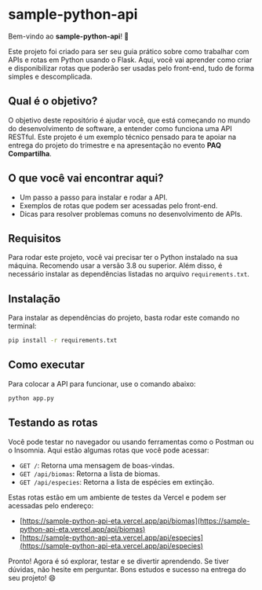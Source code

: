 # sample-python-api

Bem-vindo ao **sample-python-api**! 🚀

Este projeto foi criado para ser seu guia prático sobre como trabalhar com APIs e rotas em Python usando o Flask. Aqui, você vai aprender como criar e disponibilizar rotas que poderão ser usadas pelo front-end, tudo de forma simples e descomplicada.

## Qual é o objetivo?

O objetivo deste repositório é ajudar você, que está começando no mundo do desenvolvimento de software, a entender como funciona uma API RESTful. Este projeto é um exemplo técnico pensado para te apoiar na entrega do projeto do trimestre e na apresentação no evento **PAQ Compartilha**.

## O que você vai encontrar aqui?

- Um passo a passo para instalar e rodar a API.
- Exemplos de rotas que podem ser acessadas pelo front-end.
- Dicas para resolver problemas comuns no desenvolvimento de APIs.

## Requisitos
Para rodar este projeto, você vai precisar ter o Python instalado na sua máquina. Recomendo usar a versão 3.8 ou superior. Além disso, é necessário instalar as dependências listadas no arquivo `requirements.txt`.

## Instalação

Para instalar as dependências do projeto, basta rodar este comando no terminal:

```bash
pip install -r requirements.txt
```

## Como executar

Para colocar a API para funcionar, use o comando abaixo:

```bash
python app.py
```

## Testando as rotas

Você pode testar no navegador ou usando ferramentas como o Postman ou o Insomnia. Aqui estão algumas rotas que você pode acessar:
- `GET /`: Retorna uma mensagem de boas-vindas.
- `GET /api/biomas`: Retorna a lista de biomas.
- `GET /api/especies`: Retorna a lista de espécies em extinção.

Estas rotas estão em um ambiente de testes da Vercel e podem ser acessadas pelo endereço:
- [https://sample-python-api-eta.vercel.app/api/biomas](https://sample-python-api-eta.vercel.app/api/biomas)
- [https://sample-python-api-eta.vercel.app/api/especies](https://sample-python-api-eta.vercel.app/api/especies)

Pronto! Agora é só explorar, testar e se divertir aprendendo. Se tiver dúvidas, não hesite em perguntar. Bons estudos e sucesso na entrega do seu projeto! 😄
